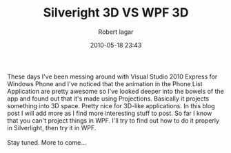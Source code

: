 ﻿---
layout: post
title: Silveright 3D VS WPF 3D
date: 2010-05-18 23:43
author: "Robert Iagar"
comments: true
tags: [Design, Silverlight, Work in progress, WPF]
---
These days I've been messing around with Visual Studio 2010 Express for Windows Phone and I've noticed that the animation in the Phone List Application are pretty awesome so I've looked deeper into the bowels of the app and found out that it's made using Projections. Basically it projects something into 3D space. Pretty nice for 3D-like applications. In this blog post I will add more as I find more interesting stuff to post. So far I know that you can't project things in WPF. I'll try to find out how to do it properly in Silverlight, then try it in WPF.<br /><br />Stay tuned. More to come…
